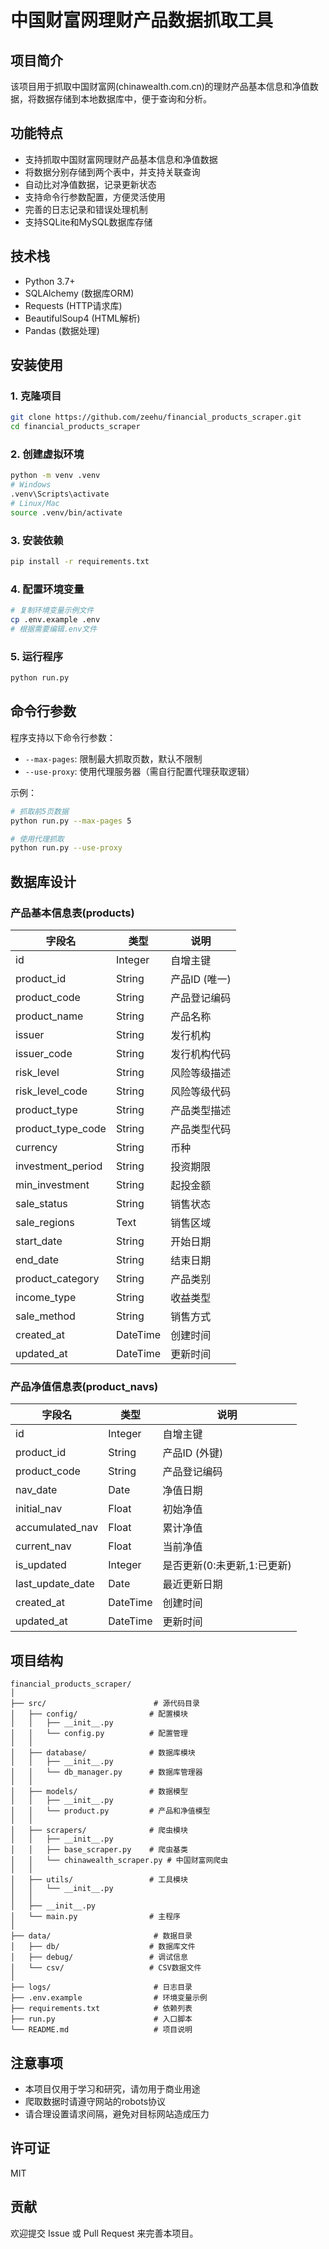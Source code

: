 # 中国财富网理财产品数据抓取工具

## 项目简介

该项目用于抓取中国财富网(chinawealth.com.cn)的理财产品基本信息和净值数据，将数据存储到本地数据库中，便于查询和分析。

## 功能特点

- 支持抓取中国财富网理财产品基本信息和净值数据
- 将数据分别存储到两个表中，并支持关联查询
- 自动比对净值数据，记录更新状态
- 支持命令行参数配置，方便灵活使用
- 完善的日志记录和错误处理机制
- 支持SQLite和MySQL数据库存储

## 技术栈

- Python 3.7+
- SQLAlchemy (数据库ORM)
- Requests (HTTP请求库)
- BeautifulSoup4 (HTML解析)
- Pandas (数据处理)

## 安装使用

### 1. 克隆项目
```bash
git clone https://github.com/zeehu/financial_products_scraper.git
cd financial_products_scraper
```

### 2. 创建虚拟环境
```bash
python -m venv .venv
# Windows
.venv\Scripts\activate
# Linux/Mac
source .venv/bin/activate
```

### 3. 安装依赖
```bash
pip install -r requirements.txt
```

### 4. 配置环境变量
```bash
# 复制环境变量示例文件
cp .env.example .env
# 根据需要编辑.env文件
```

### 5. 运行程序
```bash
python run.py
```

## 命令行参数

程序支持以下命令行参数：

- `--max-pages`: 限制最大抓取页数，默认不限制
- `--use-proxy`: 使用代理服务器（需自行配置代理获取逻辑）

示例：
```bash
# 抓取前5页数据
python run.py --max-pages 5

# 使用代理抓取
python run.py --use-proxy
```

## 数据库设计

### 产品基本信息表(products)

| 字段名 | 类型 | 说明 |
|-------|------|-----|
| id | Integer | 自增主键 |
| product_id | String | 产品ID (唯一) |
| product_code | String | 产品登记编码 |
| product_name | String | 产品名称 |
| issuer | String | 发行机构 |
| issuer_code | String | 发行机构代码 |
| risk_level | String | 风险等级描述 |
| risk_level_code | String | 风险等级代码 |
| product_type | String | 产品类型描述 |
| product_type_code | String | 产品类型代码 |
| currency | String | 币种 |
| investment_period | String | 投资期限 |
| min_investment | String | 起投金额 |
| sale_status | String | 销售状态 |
| sale_regions | Text | 销售区域 |
| start_date | String | 开始日期 |
| end_date | String | 结束日期 |
| product_category | String | 产品类别 |
| income_type | String | 收益类型 |
| sale_method | String | 销售方式 |
| created_at | DateTime | 创建时间 |
| updated_at | DateTime | 更新时间 |

### 产品净值信息表(product_navs)

| 字段名 | 类型 | 说明 |
|-------|------|-----|
| id | Integer | 自增主键 |
| product_id | String | 产品ID (外键) |
| product_code | String | 产品登记编码 |
| nav_date | Date | 净值日期 |
| initial_nav | Float | 初始净值 |
| accumulated_nav | Float | 累计净值 |
| current_nav | Float | 当前净值 |
| is_updated | Integer | 是否更新(0:未更新,1:已更新) |
| last_update_date | Date | 最近更新日期 |
| created_at | DateTime | 创建时间 |
| updated_at | DateTime | 更新时间 |

## 项目结构

```
financial_products_scraper/
│
├── src/                        # 源代码目录
│   ├── config/                # 配置模块
│   │   ├── __init__.py
│   │   └── config.py          # 配置管理
│   │
│   ├── database/              # 数据库模块
│   │   ├── __init__.py
│   │   └── db_manager.py      # 数据库管理器
│   │
│   ├── models/                # 数据模型
│   │   ├── __init__.py
│   │   └── product.py         # 产品和净值模型
│   │
│   ├── scrapers/              # 爬虫模块
│   │   ├── __init__.py
│   │   ├── base_scraper.py    # 爬虫基类
│   │   └── chinawealth_scraper.py # 中国财富网爬虫
│   │
│   ├── utils/                 # 工具模块
│   │   └── __init__.py
│   │
│   ├── __init__.py
│   └── main.py                # 主程序
│
├── data/                       # 数据目录
│   ├── db/                    # 数据库文件
│   ├── debug/                 # 调试信息
│   └── csv/                   # CSV数据文件
│
├── logs/                       # 日志目录
├── .env.example                # 环境变量示例
├── requirements.txt            # 依赖列表
├── run.py                      # 入口脚本
└── README.md                   # 项目说明
```

## 注意事项

- 本项目仅用于学习和研究，请勿用于商业用途
- 爬取数据时请遵守网站的robots协议
- 请合理设置请求间隔，避免对目标网站造成压力

## 许可证

MIT

## 贡献

欢迎提交 Issue 或 Pull Request 来完善本项目。